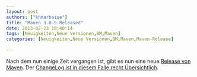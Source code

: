 ```yaml
---
layout: post
authors: ["khmarbaise"]
title: "Maven 3.0.5 Released"
date: 2013-02-23 18:40:14
tags: [Neuigkeiten,Neue Versionen,BM,Maven]
categories: [Neuigkeiten,Neue Versionen,BM,Maven,Maven-Release]

---
```

Nach dem nun einige Zeit vergangen ist, gibt es nun eine neue 
[Release von Maven](https://maven.apache.org/docs/3.0.5/release-notes.html). Der [ChangeLog ist in diesem Falle recht Übersichtlich](https://jira.codehaus.org/secure/ReleaseNote.jspa?projectId=10500&version=19088).
